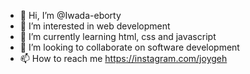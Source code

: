 - 👋 Hi, I’m @Iwada-eborty
- 👀 I’m interested in web development
- 🌱 I’m currently learning html, css and javascript
- 💞️ I’m looking to collaborate on software development
- 📫 How to reach me https://instagram.com/joygeh

<!---
Iwada-eborty/Iwada-eborty is a ✨ special ✨ repository because its `README.md` (this file) appears on your GitHub profile.
You can click the Preview link to take a look at your changes.
--->
